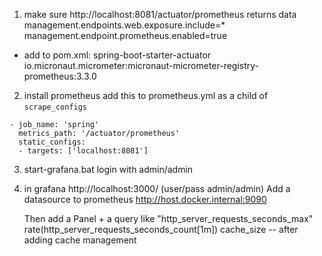 
1) make sure http://localhost:8081/actuator/prometheus returns data
   management.endpoints.web.exposure.include=*
   management.endpoint.prometheus.enabled=true

- add to pom.xml:
  spring-boot-starter-actuator
  io.micronaut.micrometer:micronaut-micrometer-registry-prometheus:3.3.0

2) install prometheus
   add this to prometheus.yml as a child of `scrape_configs`
```
- job_name: 'spring'
  metrics_path: '/actuator/prometheus'
  static_configs:
  - targets: ['localhost:8081']
```

3) start-grafana.bat
   login with admin/admin

4) in grafana http://localhost:3000/
   (user/pass  admin/admin)
   Add a datasource to prometheus http://host.docker.internal:9090

   Then add a Panel + a query like "http_server_requests_seconds_max"
   rate(http_server_requests_seconds_count[1m])
   cache_size   -- after adding cache management